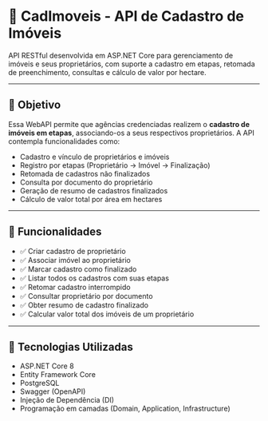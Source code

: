 # 🏡 CadImoveis - API de Cadastro de Imóveis

API RESTful desenvolvida em ASP.NET Core para gerenciamento de imóveis e seus proprietários, com suporte a cadastro em etapas, retomada de preenchimento, consultas e cálculo de valor por hectare.

---

## 🎯 Objetivo

Essa WebAPI permite que agências credenciadas realizem o **cadastro de imóveis em etapas**, associando-os a seus respectivos proprietários. A API contempla funcionalidades como:

- Cadastro e vínculo de proprietários e imóveis
- Registro por etapas (Proprietário → Imóvel → Finalização)
- Retomada de cadastros não finalizados
- Consulta por documento do proprietário
- Geração de resumo de cadastros finalizados
- Cálculo de valor total por área em hectares

---

## 📌 Funcionalidades

- ✅ Criar cadastro de proprietário
- ✅ Associar imóvel ao proprietário
- ✅ Marcar cadastro como finalizado
- ✅ Listar todos os cadastros com suas etapas
- ✅ Retomar cadastro interrompido
- ✅ Consultar proprietário por documento
- ✅ Obter resumo de cadastro finalizado
- ✅ Calcular valor total dos imóveis de um proprietário


---

## 🧪 Tecnologias Utilizadas

- ASP.NET Core 8
- Entity Framework Core
- PostgreSQL
- Swagger (OpenAPI)
- Injeção de Dependência (DI)
- Programação em camadas (Domain, Application, Infrastructure)

